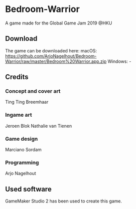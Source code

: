 # Bedroom-Warrior
A game made for the Global Game Jam 2019 @HKU

## Download
The game can be downloaded here:
macOS: https://github.com/ArjoNagelhout/Bedroom-Warrior/raw/master/Bedroom%20Warrior.app.zip
Windows: -

## Credits
### Concept and cover art
Ting Ting Breemhaar

### Ingame art
Jeroen Blok
Nathalie van Tienen

### Game design
Marciano Sordam

### Programming
Arjo Nagelhout

## Used software
GameMaker Studio 2 has been used to create this game. 
